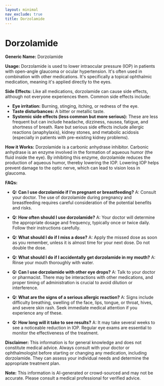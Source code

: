 ```yaml
---
layout: minimal
nav_exclude: true
title: Dorzolamide
---
```


# Dorzolamide

**Generic Name:** Dorzolamide

**Usage:** Dorzolamide is used to lower intraocular pressure (IOP) in patients with open-angle glaucoma or ocular hypertension. It's often used in combination with other medications.  It's specifically a topical ophthalmic medication, meaning it's applied directly to the eyes.

**Side Effects:**  Like all medications, dorzolamide can cause side effects, although not everyone experiences them. Common side effects include:

* **Eye irritation:** Burning, stinging, itching, or redness of the eye.
* **Taste disturbances:** A bitter or metallic taste.
* **Systemic side effects (less common but more serious):** These are less frequent but can include headache, dizziness, nausea, fatigue, and shortness of breath.  Rare but serious side effects include allergic reactions (anaphylaxis), kidney stones, and metabolic acidosis (especially in patients with pre-existing kidney problems).

**How it Works:** Dorzolamide is a carbonic anhydrase inhibitor.  Carbonic anhydrase is an enzyme involved in the formation of aqueous humor (the fluid inside the eye). By inhibiting this enzyme, dorzolamide reduces the production of aqueous humor, thereby lowering the IOP. Lowering IOP helps prevent damage to the optic nerve, which can lead to vision loss in glaucoma.


**FAQs:**

* **Q: Can I use dorzolamide if I'm pregnant or breastfeeding?** A:  Consult your doctor.  The use of dorzolamide during pregnancy and breastfeeding requires careful consideration of the potential benefits and risks.

* **Q: How often should I use dorzolamide?** A:  Your doctor will determine the appropriate dosage and frequency, typically once or twice daily.  Follow their instructions carefully.

* **Q: What should I do if I miss a dose?** A: Apply the missed dose as soon as you remember, unless it is almost time for your next dose. Do not double the dose.

* **Q: What should I do if I accidentally get dorzolamide in my mouth?** A: Rinse your mouth thoroughly with water.

* **Q: Can I use dorzolamide with other eye drops?** A:  Talk to your doctor or pharmacist.  There may be interactions with other medications, and proper timing of administration is crucial to avoid dilution or interference.

* **Q: What are the signs of a serious allergic reaction?** A: Signs include difficulty breathing, swelling of the face, lips, tongue, or throat, hives, and severe skin rash.  Seek immediate medical attention if you experience any of these.

* **Q:  How long will it take to see results?** A:  It may take several weeks to see a noticeable reduction in IOP.  Regular eye exams are essential to monitor the effectiveness of the treatment.


**Disclaimer:** This information is for general knowledge and does not constitute medical advice.  Always consult with your doctor or ophthalmologist before starting or changing any medication, including dorzolamide.  They can assess your individual needs and determine the appropriate treatment plan.


**Note:** This information is AI-generated or crowd-sourced and may not be accurate. Please consult a medical professional for verified advice.